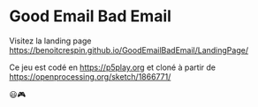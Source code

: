 # Good Email Bad Email

Visitez la landing page <https://benoitcrespin.github.io/GoodEmailBadEmail/LandingPage/> 

Ce jeu est codé en <https://p5play.org> et cloné à partir de <https://openprocessing.org/sketch/1866771/>

😃🎮
